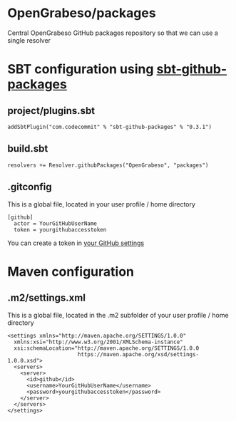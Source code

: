 # OpenGrabeso/packages

Central OpenGrabeso GitHub packages repository so that we can use a single resolver

SBT configuration using [sbt-github-packages](https://github.com/djspiewak/sbt-github-packages)
===============================================================================================

project/plugins.sbt
-------------------

`addSbtPlugin("com.codecommit" % "sbt-github-packages" % "0.3.1")`

build.sbt
---------

`resolvers += Resolver.githubPackages("OpenGrabeso", "packages")`


.gitconfig 
--------------------------------------------------------------------
This is a global file, located in your user profile / home directory

```
[github]
  actor = YourGitHubUserName
  token = yourgithubaccesstoken
```

You can create a token in [your GitHub settings](https://github.com/settings/tokens)

Maven configuration
===================

.m2/settings.xml
----------------

This is a global file, located in the .m2 subfolder of your user profile / home directory

```
<settings xmlns="http://maven.apache.org/SETTINGS/1.0.0"
  xmlns:xsi="http://www.w3.org/2001/XMLSchema-instance"
  xsi:schemaLocation="http://maven.apache.org/SETTINGS/1.0.0
                      https://maven.apache.org/xsd/settings-1.0.0.xsd">
  <servers>
    <server>
      <id>github</id>
      <username>YourGitHubUserName</username>
      <password>yourgithubaccesstoken</password>
    </server>
  </servers>
</settings>
```
